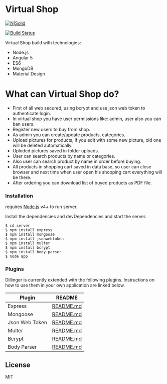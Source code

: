 <h1><a id="Virtual_Shop_0"></a>Virtual Shop</h1>
<p><a href="https://nodesource.com/products/nsolid"><img src="https://cldup.com/dTxpPi9lDf.thumb.png" alt="N|Solid"></a></p>
<p><a href="https://github.com/alex-garmash/VirtualShop"><img src="https://travis-ci.org/joemccann/dillinger.svg?branch=master" alt="Build Status"></a></p>
<p>Virtual Shop build with technologies:</p>
<ul>
<li>Node.js</li>
<li>Angular 5</li>
<li>ES6</li>
<li>MongoDB</li>
<li>Material Design</li>
</ul>
<h1><a id="What_can_Virtual_Shop_do_14"></a>What can Virtual Shop do?</h1>
<ul>
<li>First of all web secured, using bcrypt and use json web token to authenticate login.</li>
<li>In virtual shop you have user permissions like: admin, user also you can ban users.</li>
<li>Register new users to buy from shop.</li>
<li>As admin you can create/update products, categories.</li>
<li>Upload pictures for products, if you edit with some new picture, old one will be deleted automatically.</li>
<li>Uploded pictures saved in folder uploads.</li>
<li>User can search products by name or categories.</li>
<li>Also user can search product by name in order before buying.</li>
<li>All products in shopping cart saved in data base, so user can close browser and next time when user open his shopping cart everything will be there.</li>
<li>After ordering you can download list of buyed products as PDF file.</li>
</ul>
<h3><a id="Installation_28"></a>Installation</h3>
<p>requires <a href="https://nodejs.org/">Node.js</a> v4+ to run server.</p>
<p>Install the dependencies and devDependencies and start the server.</p>
<pre><code class="language-sh">$ <span class="hljs-built_in">cd</span> server
$ npm install express
$ npm install mongoose
$ npm install jsonwebtoken
$ npm install multer
$ npm install bcrypt
$ npm install body-parser
$ node app
</code></pre>
<h3><a id="Plugins_45"></a>Plugins</h3>
<p>Dillinger is currently extended with the following plugins. Instructions on how to use them in your own application are linked below.</p>
<table class="table table-striped table-bordered">
<thead>
<tr>
<th>Plugin</th>
<th>README</th>
</tr>
</thead>
<tbody>
<tr>
<td>Express</td>
<td><a href="https://github.com/expressjs/express/blob/master/Readme.md">README.md</a></td>
</tr>
<tr>
<td>Mongoose</td>
<td><a href="https://github.com/Automattic/mongoose/blob/master/README.md">README.md</a></td>
</tr>
<tr>
<td>Json Web Token</td>
<td><a href="https://github.com/auth0/node-jsonwebtoken/blob/master/README.md">README.md</a></td>
</tr>
<tr>
<td>Multer</td>
<td><a href="https://github.com/expressjs/multer/blob/master/README.md">README.md</a></td>
</tr>
<tr>
<td>Bcrypt</td>
<td><a href="https://github.com/kelektiv/node.bcrypt.js/blob/master/README.md">README.md</a></td>
</tr>
<tr>
<td>Body Parser</td>
<td><a href="https://github.com/expressjs/body-parser/blob/master/README.md">README.md</a></td>
</tr>
</tbody>
</table>
<h2><a id="License_61"></a>License</h2>
<p>MIT</p>
